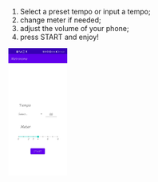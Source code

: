 1. Select a preset tempo or input a tempo;
2. change meter if needed;
3. adjust the volume of your phone;
4. press START and enjoy!

<img src="image.jpg" style="zoom: 25%;" />
